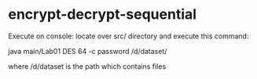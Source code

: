 # encrypt-decrypt-sequential
Execute on console:
locate over src/ directory and execute this command:

java main/Lab01 DES 64 -c password /d/dataset/


where /d/dataset is the path which contains files 
